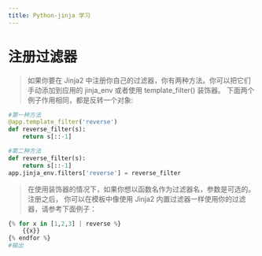 ```yaml
---
title: Python-jinja 学习
---
```


# 注册过滤器
> 如果你要在 Jinja2 中注册你自己的过滤器，你有两种方法。你可以把它们手动添加到应用的 jinja_env 或者使用 template_filter() 装饰器。
下面两个例子作用相同，都是反转一个对象:
``` python
#第一种方法
@app.template_filter('reverse')
def reverse_filter(s):
    return s[::-1]

#第二种方法
def reverse_filter(s):
    return s[::-1]
app.jinja_env.filters['reverse'] = reverse_filter
```
> 在使用装饰器的情况下，如果你想以函数名作为过滤器名，参数是可选的。注册之后， 你可以在模板中像使用 Jinja2 内置过滤器一样使用你的过滤器，请参考下面例子：
``` python
{% for x in [1,2,3] | reverse %}
    {{x}}
{% endfor %}
#输出

```
